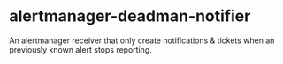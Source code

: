 # alertmanager-deadman-notifier
An alertmanager receiver that only create notifications & tickets when an previously known alert stops reporting.
